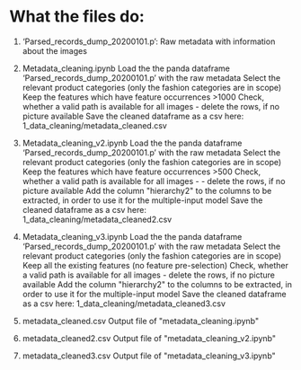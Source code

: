 # What the files do:

1. ‘Parsed_records_dump_20200101.p’:
    Raw metadata with information about the images

2. Metadata_cleaning.ipynb
    Load the the panda dataframe ‘Parsed_records_dump_20200101.p’ with the raw metadata
    Select the relevant product categories (only the fashion categories are in scope)
    Keep the features which have feature occurrences >1000
    Check, whether a valid path is available for all images - delete the rows, if no picture available
    Save the cleaned dataframe as a csv here: 1_data_cleaning/metadata_cleaned.csv

3. Metadata_cleaning_v2.ipynb
    Load the the panda dataframe ‘Parsed_records_dump_20200101.p’ with the raw metadata
    Select the relevant product categories (only the fashion categories are in scope)
    Keep the features which have feature occurrences >500
    Check, whether a valid path is available for all images - - delete the rows, if no picture available
    Add the column "hierarchy2" to the columns to be extracted, in order to use it for the multiple-input model
    Save the cleaned dataframe as a csv here: 1_data_cleaning/metadata_cleaned2.csv

4. Metadata_cleaning_v3.ipynb
    Load the the panda dataframe ‘Parsed_records_dump_20200101.p’ with the raw metadata
    Select the relevant product categories (only the fashion categories are in scope)
    Keep all the existing features (no feature pre-selection)
    Check, whether a valid path is available for all images - delete the rows, if no picture available
    Add the column "hierarchy2" to the columns to be extracted, in order to use it for the multiple-input model
    Save the cleaned dataframe as a csv here: 1_data_cleaning/metadata_cleaned3.csv

5. metadata_cleaned.csv
    Output file of "metadata_cleaning.ipynb"

6. metadata_cleaned2.csv
    Output file of "metadata_cleaning_v2.ipynb"

7. metadata_cleaned3.csv
    Output file of "metadata_cleaning_v3.ipynb"